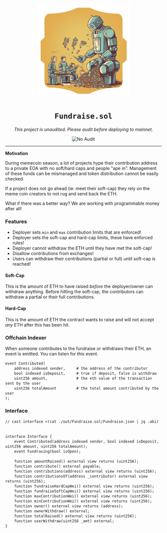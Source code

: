 <div align="center">

![]( ./docs/logo.png)

# `Fundraise.sol`

_This project is unaudited. Please audit before deploying to mainnet._

![No Audit](https://img.shields.io/badge/audit-none-red)

---

</div>

**Motivation**

During memecoin season, a lot of projects hype their contribution address to a private EOA with no soft/hard caps and people "ape in". Management of these funds can be mismanaged and token distribution cannot be easily checked.

If a project does not go ahead (ie: meet their soft-cap) they rely on the meme coin creators to not rug and send back the ETH. 

What if there was a better way? We are working with programmable money after all!

### Features

* Deployer sets `min` and `max` contribution limits that are enforced!
* Deployer sets the soft-cap and hard-cap limits, these have enforced rules!
* Deployer cannot withdraw the ETH until they have met the soft-cap!
* Disallow contributions from exchanges!
* Users can withdraw their contributions (partial or full) until soft-cap is reached!

#### Soft-Cap

This is the amount of ETH to have raised _before_ the deployer/owner can withdraw anything. Before hitting the soft-cap, the contributors can withdraw a partial or their full contributions.

#### Hard-Cap

This is the amount of ETH the contract wants to raise and will not accept _any_ ETH after this has been hit.

### Offchain Indexer

When someone contributes to the fundraise or withdraws their ETH, an event is emitted. You can listen for this event.

```
event Contributed(
    address indexed sender,     # the address of the contributor
    bool indexed isDeposit,     # true if deposit, false is withdraw
    uint256 amount,             # the eth value of the transaction sent by the user
    uint256 totalAmount         # the total amount contributed by the user
);
```

### Interface

```
// cast interface <(cat ./out/Fundraise.sol/Fundraise.json | jq .abi)


interface Interface {
    event Contributed(address indexed sender, bool indexed isDeposit, uint256 amount, uint256 totalAmount);
    event Fundrasing(bool isOpen);

    function amountRaised() external view returns (uint256);
    function contribute() external payable;
    function contributions(address) external view returns (uint256);
    function contributionsOf(address _contributor) external view returns (uint256);
    function fundraiseHardCapWei() external view returns (uint256);
    function fundraiseSoftCapWei() external view returns (uint256);
    function maxContributionWei() external view returns (uint256);
    function minContributionWei() external view returns (uint256);
    function owner() external view returns (address);
    function ownerWithdraw() external;
    function totalRaised() external view returns (uint256);
    function userWithdraw(uint256 _amt) external;
}
```